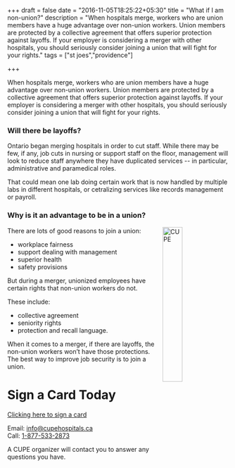 +++
draft = false
date = "2016-11-05T18:25:22+05:30"
title = "What if I am non-union?"
description = "When hospitals merge, workers who are union members have a huge advantage over non-union workers. Union members are protected by a collective agreement that offers superior protection against layoffs. If your employer is considering a merger with other hospitals, you should seriously consider joining a union that will fight for your rights."
tags = ["st joes","providence"]

+++


When hospitals merge, workers who are union members have a huge advantage over non-union workers. Union members are protected by a collective agreement that offers superior protection against layoffs. If your employer is considering a merger with other hospitals, you should seriously consider joining a union that will fight for your rights.

<!--more-->



### Will there be layoffs?

Ontario began merging hospitals in order to cut staff. While there may be few, if any, job cuts in nursing or support staff on the floor, management will look to reduce staff anywhere they have duplicated services -- in particular, administrative and paramedical roles.

That could mean one lab doing certain work that is now handled by multiple labs in different hospitals, or cetralizing services like records management or payroll.

### Why is it an advantage to be in a union?

There are lots of good reasons to join a union: 
<img src="/img/post/choose-cupe.png" alt="CUPE" align="right" style="width: 30%;"/>


- workplace fairness 
- support dealing with management 
- superior health
- safety provisions

But during a merger, unionized employees have certain rights that non-union workers do not.

These include: 

- collective agreement 
- seniority rights 
- protection and recall language.

When it comes to a merger, if there are layoffs, the non-union workers won’t have those protections. The best way to improve job security is to join a union.


# Sign a Card Today

[Clicking here to sign a card](/contact/)

Email: [info@cupehospitals.ca](mailto:info@cupehospitals.ca)  
Call: [1-877-533-2873](tel:1-877-533-2873) 


A CUPE organizer will contact you to answer any questions you have.

